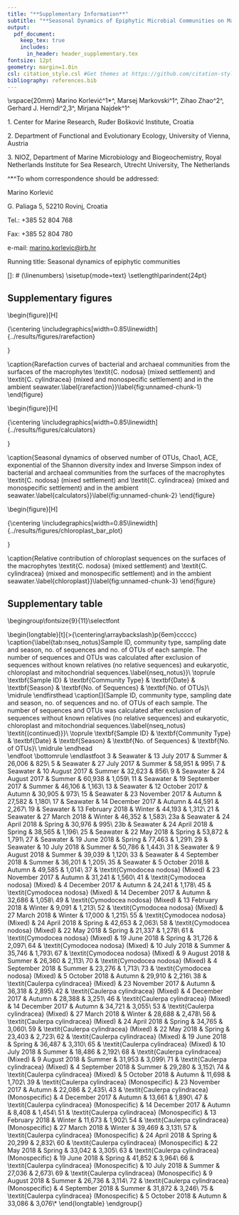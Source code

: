 ```yaml
---
title: "**Supplementary Information**"
subtitle: "**Seasonal Dynamics of Epiphytic Microbial Communities on Marine Macrophyte Surfaces**"
output:
  pdf_document:
    keep_tex: true
    includes:
      in_header: header_supplementary.tex
fontsize: 12pt
geometry: margin=1.0in
csl: citation_style.csl #Get themes at https://github.com/citation-style-language/styles
bibliography: references.bib
---
```




\vspace{20mm}
Marino Korlević^1$*$^, Marsej Markovski^1^, Zihao Zhao^2^, Gerhard J. Herndl^2,3^, Mirjana Najdek^1^

1\. Center for Marine Research, Ruđer Bošković Institute, Croatia

2\. Department of Functional and Evolutionary Ecology, University of Vienna, Austria

3\. NIOZ, Department of Marine Microbiology and Biogeochemistry, Royal Netherlands Institute for Sea Research, Utrecht University, The Netherlands

^$*$^To whom correspondence should be addressed:

Marino Korlević

G. Paliaga 5, 52210 Rovinj, Croatia

Tel.: +385 52 804 768

Fax: +385 52 804 780

e-mail: marino.korlevic@irb.hr

Running title: Seasonal dynamics of epiphytic communities

[]: # (\linenumbers)
\sisetup{mode=text}
\setlength\parindent{24pt}

## Supplementary figures

\begin{figure}[H]

{\centering \includegraphics[width=0.85\linewidth]{../results/figures/rarefaction} 

}

\caption{Rarefaction curves of bacterial and archaeal communities from the surfaces of the macrophytes \textit{C. nodosa} (mixed settlement) and \textit{C. cylindracea} (mixed and monospecific settlement) and in the ambient seawater.\label{rarefaction}}\label{fig:unnamed-chunk-1}
\end{figure}

\begin{figure}[H]

{\centering \includegraphics[width=0.85\linewidth]{../results/figures/calculators} 

}

\caption{Seasonal dynamics of observed number of OTUs, Chao1, ACE, exponential of the Shannon diversity index and Inverse Simpson index of bacterial and archaeal communities from the surfaces of the macrophytes \textit{C. nodosa} (mixed settlement) and \textit{C. cylindracea} (mixed and monospecific settlement) and in the ambient seawater.\label{calculators}}\label{fig:unnamed-chunk-2}
\end{figure}

\begin{figure}[H]

{\centering \includegraphics[width=0.85\linewidth]{../results/figures/chloroplast_bar_plot} 

}

\caption{Relative contribution of chloroplast sequences on the surfaces of the macrophytes \textit{C. nodosa} (mixed settlement) and \textit{C. cylindracea} (mixed and monospecific settlement) and in the ambient seawater.\label{chloroplast}}\label{fig:unnamed-chunk-3}
\end{figure}

## Supplementary table

\begingroup\fontsize{9}{11}\selectfont

\begin{longtable}[t]{>{\centering\arraybackslash}p{6em}ccccc}
\caption{\label{tab:nseq_notus}Sample ID, community type, sampling date and season, no. of sequences and no. of OTUs of each sample. The number of sequences and OTUs was calculated after exclusion of sequences without known relatives (no relative sequences) and eukaryotic, chloroplast and mitochondrial sequences.\label{nseq_notus}}\\
\toprule
\textbf{Sample ID} & \textbf{Community Type} & \textbf{Date} & \textbf{Season} & \textbf{No. of Sequences} & \textbf{No. of OTUs}\\
\midrule
\endfirsthead
\caption[]{Sample ID, community type, sampling date and season, no. of sequences and no. of OTUs of each sample. The number of sequences and OTUs was calculated after exclusion of sequences without known relatives (no relative sequences) and eukaryotic, chloroplast and mitochondrial sequences.\label{nseq_notus} \textit{(continued)}}\\
\toprule
\textbf{Sample ID} & \textbf{Community Type} & \textbf{Date} & \textbf{Season} & \textbf{No. of Sequences} & \textbf{No. of OTUs}\\
\midrule
\endhead
\
\endfoot
\bottomrule
\endlastfoot
3 & Seawater & 13 July 2017 & Summer & 26,006 & 825\\
5 & Seawater & 27 July 2017 & Summer & 58,951 & 995\\
7 & Seawater & 10 August 2017 & Summer & 32,623 & 856\\
9 & Seawater & 24 August 2017 & Summer & 60,938 & 1,059\\
11 & Seawater & 19 September 2017 & Summer & 46,106 & 1,163\\
13 & Seawater & 12 October 2017 & Autumn & 30,905 & 973\\
15 & Seawater & 23 November 2017 & Autumn & 27,582 & 1,180\\
17 & Seawater & 14 December 2017 & Autumn & 44,591 & 2,267\\
19 & Seawater & 13 February 2018 & Winter & 44,193 & 1,312\\
21 & Seawater & 27 March 2018 & Winter & 46,352 & 1,583\\
23a & Seawater & 24 April 2018 & Spring & 30,976 & 995\\
23b & Seawater & 24 April 2018 & Spring & 38,565 & 1,196\\
25 & Seawater & 22 May 2018 & Spring & 53,872 & 1,791\\
27 & Seawater & 19 June 2018 & Spring & 77,463 & 1,291\\
29 & Seawater & 10 July 2018 & Summer & 50,786 & 1,443\\
31 & Seawater & 9 August 2018 & Summer & 39,039 & 1,120\\
33 & Seawater & 4 September 2018 & Summer & 36,201 & 1,205\\
35 & Seawater & 5 October 2018 & Autumn & 49,585 & 1,014\\
37 & \textit{Cymodocea nodosa} (Mixed) & 23 November 2017 & Autumn & 31,241 & 1,560\\
41 & \textit{Cymodocea nodosa} (Mixed) & 4 December 2017 & Autumn & 24,241 & 1,178\\
45 & \textit{Cymodocea nodosa} (Mixed) & 14 December 2017 & Autumn & 32,686 & 1,058\\
49 & \textit{Cymodocea nodosa} (Mixed) & 13 February 2018 & Winter & 9,091 & 1,213\\
52 & \textit{Cymodocea nodosa} (Mixed) & 27 March 2018 & Winter & 17,000 & 1,215\\
55 & \textit{Cymodocea nodosa} (Mixed) & 24 April 2018 & Spring & 42,653 & 2,063\\
58 & \textit{Cymodocea nodosa} (Mixed) & 22 May 2018 & Spring & 21,337 & 1,278\\
61 & \textit{Cymodocea nodosa} (Mixed) & 19 June 2018 & Spring & 31,726 & 2,097\\
64 & \textit{Cymodocea nodosa} (Mixed) & 10 July 2018 & Summer & 35,746 & 1,793\\
67 & \textit{Cymodocea nodosa} (Mixed) & 9 August 2018 & Summer & 26,360 & 2,113\\
70 & \textit{Cymodocea nodosa} (Mixed) & 4 September 2018 & Summer & 23,276 & 1,713\\
73 & \textit{Cymodocea nodosa} (Mixed) & 5 October 2018 & Autumn & 29,910 & 2,216\\
38 & \textit{Caulerpa cylindracea} (Mixed) & 23 November 2017 & Autumn & 36,318 & 2,895\\
42 & \textit{Caulerpa cylindracea} (Mixed) & 4 December 2017 & Autumn & 28,388 & 3,251\\
46 & \textit{Caulerpa cylindracea} (Mixed) & 14 December 2017 & Autumn & 34,721 & 3,055\\
53 & \textit{Caulerpa cylindracea} (Mixed) & 27 March 2018 & Winter & 28,688 & 2,478\\
56 & \textit{Caulerpa cylindracea} (Mixed) & 24 April 2018 & Spring & 34,765 & 3,060\\
59 & \textit{Caulerpa cylindracea} (Mixed) & 22 May 2018 & Spring & 23,403 & 2,723\\
62 & \textit{Caulerpa cylindracea} (Mixed) & 19 June 2018 & Spring & 36,487 & 3,310\\
65 & \textit{Caulerpa cylindracea} (Mixed) & 10 July 2018 & Summer & 18,486 & 2,192\\
68 & \textit{Caulerpa cylindracea} (Mixed) & 9 August 2018 & Summer & 31,953 & 3,099\\
71 & \textit{Caulerpa cylindracea} (Mixed) & 4 September 2018 & Summer & 29,280 & 3,152\\
74 & \textit{Caulerpa cylindracea} (Mixed) & 5 October 2018 & Autumn & 11,698 & 1,702\\
39 & \textit{Caulerpa cylindracea} (Monospecific) & 23 November 2017 & Autumn & 22,086 & 2,435\\
43 & \textit{Caulerpa cylindracea} (Monospecific) & 4 December 2017 & Autumn & 13,661 & 1,890\\
47 & \textit{Caulerpa cylindracea} (Monospecific) & 14 December 2017 & Autumn & 8,408 & 1,454\\
51 & \textit{Caulerpa cylindracea} (Monospecific) & 13 February 2018 & Winter & 11,673 & 1,902\\
54 & \textit{Caulerpa cylindracea} (Monospecific) & 27 March 2018 & Winter & 39,469 & 3,131\\
57 & \textit{Caulerpa cylindracea} (Monospecific) & 24 April 2018 & Spring & 20,299 & 2,832\\
60 & \textit{Caulerpa cylindracea} (Monospecific) & 22 May 2018 & Spring & 33,042 & 3,305\\
63 & \textit{Caulerpa cylindracea} (Monospecific) & 19 June 2018 & Spring & 41,852 & 3,964\\
66 & \textit{Caulerpa cylindracea} (Monospecific) & 10 July 2018 & Summer & 27,036 & 2,673\\
69 & \textit{Caulerpa cylindracea} (Monospecific) & 9 August 2018 & Summer & 26,736 & 3,114\\
72 & \textit{Caulerpa cylindracea} (Monospecific) & 4 September 2018 & Summer & 31,872 & 3,246\\
75 & \textit{Caulerpa cylindracea} (Monospecific) & 5 October 2018 & Autumn & 33,086 & 3,076\\*
\end{longtable}
\endgroup{}
